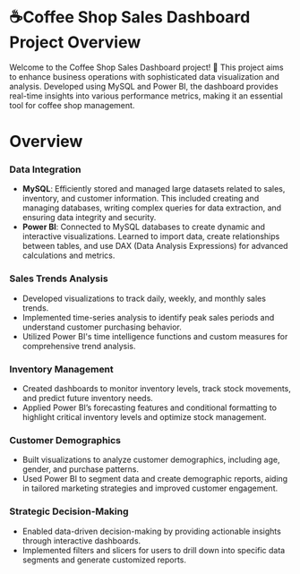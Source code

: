 # ☕Coffee Shop Sales Dashboard Project Overview
Welcome to the Coffee Shop Sales Dashboard project! 🎉 This project aims to enhance business operations with sophisticated data visualization and analysis. Developed using MySQL and Power BI, the dashboard provides real-time insights into various performance metrics, making it an essential tool for coffee shop management.

# Overview
### Data Integration
- **MySQL**: Efficiently stored and managed large datasets related to sales, inventory, and customer information. This included creating and managing databases, writing complex queries for data extraction, and ensuring data integrity and security.
- **Power BI**: Connected to MySQL databases to create dynamic and interactive visualizations. Learned to import data, create relationships between tables, and use DAX (Data Analysis Expressions) for advanced calculations and metrics.
### Sales Trends Analysis
- Developed visualizations to track daily, weekly, and monthly sales trends.
- Implemented time-series analysis to identify peak sales periods and understand customer purchasing behavior.
- Utilized Power BI's time intelligence functions and custom measures for comprehensive trend analysis.
### Inventory Management
- Created dashboards to monitor inventory levels, track stock movements, and predict future inventory needs.
- Applied Power BI’s forecasting features and conditional formatting to highlight critical inventory levels and optimize stock management.
### Customer Demographics
- Built visualizations to analyze customer demographics, including age, gender, and purchase patterns.
- Used Power BI to segment data and create demographic reports, aiding in tailored marketing strategies and improved customer engagement.
### Strategic Decision-Making
- Enabled data-driven decision-making by providing actionable insights through interactive dashboards.
- Implemented filters and slicers for users to drill down into specific data segments and generate customized reports.
